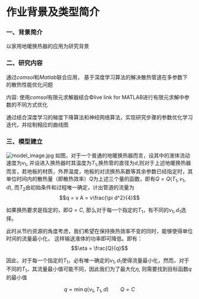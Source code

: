 # 作业背景及类型简介

### 一、背景简介

以家用地暖换热器的应用为研究背景

### 二、研究内容

通过*comsol*和*Matlab*联合应用， 基于深度学习算法的解决散热管道在多参数下的散热性能优化问题

内容: 使用*comsol*有限元求解器结合&copy;live link for MATLAB进行有限元求解中参数的不同方式优化

通过结合深度学习的梯度下降算法和神经网络算法，实现研究步骤的参数优化学习迭代，并绘制相应的曲线图  

### 三、模型建立

![model_image.jpg](attachments%5Cmodel_image.jpg)
如图，对于一个普通的地暖换热器而言，设其中的液体流动速度为$v_1$,  并设进入换热器时其温度为$T_1$,换热管的直径为$d$,则对于上述地暖换热器而言，若地板的材质，外界温度，地板的对流换热系数等其余参数已经指定时，其单位时间内的散热量（即散热效率）$Q$为上述三个量的函数，即有$Q = Q(T_1,v_1,d)$, 而$T_2$由初始条件和过程唯一确定，计出管道的流量为
$$q = v A = v\frac{\pi d^2}{4}$$

如果换热要求是指定的，即$Q = C$, 那么对于每一个指定的$T_1$，有不同的$v_1,d_1$选择。  

此时从节约资源的角度考虑，我们希望在保持换热效率不变的同时，能够使得单位时间的流量最小化， 这样输送液体的功率即可降低。即有：
$$\eta = \frac{Q}{q}$$

因此，对于每一个指定的$T_1$，必有唯一确定的$v_1,d_1$使得流量最小化，然而，对于不同的$T_1$，其流量最小值可能不同，因此我们为了最大化$\eta$, 则需要找到目标函数$q$的最小值

$$q = \min q(v_1, T_1, d)  \qquad Q = C$$
